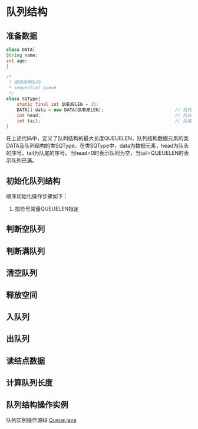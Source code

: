 # 队列结构
## 准备数据

```java
class DATA{
String name;
int age;
}

/*
 * 顺序结构队列
 * sequential queue
 */
class SQType{
	static final int QUEUELEN = 15;
	DATA[] data = new DATA[QUEUELEN];							// 队列顺序结构数组
	int head;													// 队头
	int tail;													// 队尾
}
```

在上述代码中，定义了队列结构的最大长度QUEUELEN，队列结构数据元素的类DATA及队列结构的类SQType。在类SQType中，data为数据元素，head为队头的序号，tail为队尾的序号。当head=0时表示队列为空，当tail=QUEUELEN时表示队列已满。
## 初始化队列结构
顺序初始化操作步骤如下：
1. 按符号常量QUEUELEN指定

## 判断空队列

## 判断满队列

## 清空队列

## 释放空间

## 入队列

## 出队列

## 读结点数据

## 计算队列长度

## 队列结构操作实例
队列实例操作源码
[Queue.java](./Queue.java)